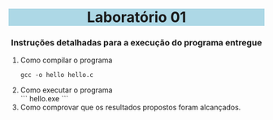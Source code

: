 <!DOCTYPE html>
<html>
<body>

<h1 style="background-color: lightblue;" align="center">Laboratório 01</h1>
<h3 align="center">Instruções detalhadas para a execução do programa entregue</h3>
<ol>
<li>Como compilar o programa</li>

```
gcc -o hello hello.c
```
<li>Como executar o programa</li>
```
hello.exe
```
<li>Como comprovar que os resultados propostos foram alcançados.</li>
</ol>

</body>
</html>